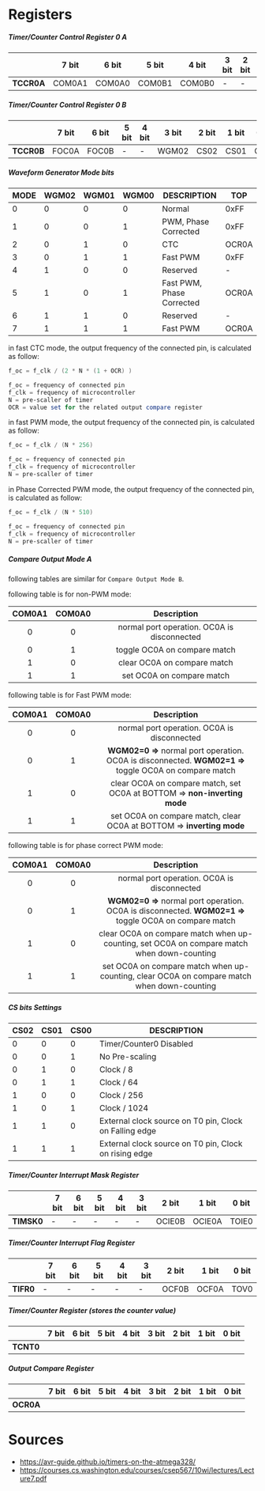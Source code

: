 # Registers

##### Timer/Counter Control Register 0 A

|            | 7 bit  | 6 bit  | 5 bit  | 4 bit  | 3 bit | 2 bit | 1 bit | 0 bit |
| ---------- | ------ | ------ | ------ | ------ | ----- | ----- | ----- | ----- |
| **TCCR0A** | COM0A1 | COM0A0 | COM0B1 | COM0B0 | -     | -     | WGM01 | WGM00 |



##### Timer/Counter Control Register 0 B

|            | 7 bit | 6 bit | 5 bit | 4 bit | 3 bit | 2 bit | 1 bit | 0 bit |
| ---------- | ----- | ----- | ----- | ----- | ----- | ----- | ----- | ----- |
| **TCCR0B** | FOC0A | FOC0B | -     | -     | WGM02 | CS02  | CS01  | CS00  |



##### Waveform Generator Mode bits

| MODE | WGM02 | WGM01 | WGM00 | DESCRIPTION               | TOP   |
| ---- | ----- | ----- | ----- | ------------------------- | ----- |
| 0    | 0     | 0     | 0     | Normal                    | 0xFF  |
| 1    | 0     | 0     | 1     | PWM, Phase Corrected      | 0xFF  |
| 2    | 0     | 1     | 0     | CTC                       | OCR0A |
| 3    | 0     | 1     | 1     | Fast PWM                  | 0xFF  |
| 4    | 1     | 0     | 0     | Reserved                  | -     |
| 5    | 1     | 0     | 1     | Fast PWM, Phase Corrected | OCR0A |
| 6    | 1     | 1     | 0     | Reserved                  | -     |
| 7    | 1     | 1     | 1     | Fast PWM                  | OCR0A |



in fast CTC mode, the output frequency of the connected pin, is calculated as follow:

```powershell
f_oc = f_clk / (2 * N * (1 + OCR) )

f_oc = frequency of connected pin
f_clk = frequency of microcontroller
N = pre-scaller of timer
OCR = value set for the related output compare register
```

 

in fast PWM mode, the output frequency of the connected pin, is calculated as follow:

```powershell
f_oc = f_clk / (N * 256)

f_oc = frequency of connected pin
f_clk = frequency of microcontroller
N = pre-scaller of timer
```

 

in Phase Corrected PWM mode, the output frequency of the connected pin, is calculated as follow:

```powershell
f_oc = f_clk / (N * 510)

f_oc = frequency of connected pin
f_clk = frequency of microcontroller
N = pre-scaller of timer
```

 



##### Compare Output Mode A

following tables are similar for `Compare Output Mode B`.



following table is for non-PWM mode:

| COM0A1 | COM0A0 |                 Description                 |
| :----: | :----: | :-----------------------------------------: |
|   0    |   0    | normal port operation. OC0A is disconnected |
|   0    |   1    |        toggle OC0A on compare match         |
|   1    |   0    |         clear OC0A on compare match         |
|   1    |   1    |          set OC0A on compare match          |



following table is for Fast PWM mode:

| COM0A1 | COM0A0 |                         Description                          |
| :----: | :----: | :----------------------------------------------------------: |
|   0    |   0    |         normal port operation. OC0A is disconnected          |
|   0    |   1    | **WGM02=0 =>** normal port operation. OC0A is disconnected. **WGM02=1 =>** toggle OC0A on compare match |
|   1    |   0    | clear OC0A on compare match, set OC0A at BOTTOM => **non-inverting mode** |
|   1    |   1    | set OC0A on compare match, clear OC0A at BOTTOM => **inverting mode** |



following table is for phase correct PWM mode:

| COM0A1 | COM0A0 |                         Description                          |
| :----: | :----: | :----------------------------------------------------------: |
|   0    |   0    |         normal port operation. OC0A is disconnected          |
|   0    |   1    | **WGM02=0 =>** normal port operation. OC0A is disconnected. **WGM02=1 =>** toggle OC0A on compare match |
|   1    |   0    | clear OC0A on compare match when up-counting, set OC0A on compare match when down-counting |
|   1    |   1    | set OC0A on compare match when up-counting, clear OC0A on compare match when down-counting |





##### CS bits Settings

| CS02 | CS01 | CS00 | DESCRIPTION                                            |
| ---- | ---- | ---- | ------------------------------------------------------ |
| 0    | 0    | 0    | Timer/Counter0 Disabled                                |
| 0    | 0    | 1    | No Pre-scaling                                         |
| 0    | 1    | 0    | Clock / 8                                              |
| 0    | 1    | 1    | Clock / 64                                             |
| 1    | 0    | 0    | Clock / 256                                            |
| 1    | 0    | 1    | Clock / 1024                                           |
| 1    | 1    | 0    | External clock source on T0 pin, Clock on Falling edge |
| 1    | 1    | 1    | External clock source on T0 pin, Clock on rising edge  |



##### Timer/Counter Interrupt Mask Register

|            | 7 bit | 6 bit | 5 bit | 4 bit | 3 bit | 2 bit  | 1 bit  | 0 bit |
| ---------- | ----- | ----- | ----- | ----- | ----- | ------ | ------ | ----- |
| **TIMSK0** | -     | -     | -     | -     | -     | OCIE0B | OCIE0A | TOIE0 |



##### Timer/Counter Interrupt Flag Register

|           | 7 bit | 6 bit | 5 bit | 4 bit | 3 bit | 2 bit | 1 bit | 0 bit |
| --------- | ----- | ----- | ----- | ----- | ----- | ----- | ----- | ----- |
| **TIFR0** | -     | -     | -     | -     | -     | OCF0B | OCF0A | TOV0  |



##### Timer/Counter Register (stores the counter value)

|           | 7 bit | 6 bit | 5 bit | 4 bit | 3 bit | 2 bit | 1 bit | 0 bit |
| --------- | ----- | ----- | ----- | ----- | ----- | ----- | ----- | ----- |
| **TCNT0** |       |       |       |       |       |       |       |       |



##### Output Compare Register

|           | 7 bit | 6 bit | 5 bit | 4 bit | 3 bit | 2 bit | 1 bit | 0 bit |
| --------- | ----- | ----- | ----- | ----- | ----- | ----- | ----- | ----- |
| **OCR0A** |       |       |       |       |       |       |       |       |





# Sources

- https://avr-guide.github.io/timers-on-the-atmega328/
- https://courses.cs.washington.edu/courses/csep567/10wi/lectures/Lecture7.pdf